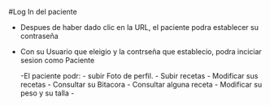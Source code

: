 #Log In del paciente

- Despues de haber dado clic en la URL, el paciente podra establecer su contraseña
- Con su Usuario que eleigio y la contrseña que establecio, podra inciciar sesion como Paciente 

	-El paciente podr:
		- subir Foto de perfil.
		- Subir recetas
		- Modificar sus recetas
		- Consultar su Bitacora
		- Consultar alguna receta
		- Modificar su peso y su talla
		- 


